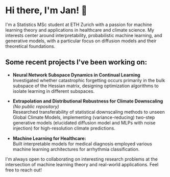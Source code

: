 # Hi there, I'm Jan! 👋

I'm a Statistics MSc student at ETH Zurich with a passion for machine learning theory and applications in healthcare and climate science. My interests center around  interpretability, probabilistic machine learning, and generative models, with a particular focus on diffusion models and their theoretical foundations.


## Some recent projects I've been working on:

- **Neural Network Subspace Dynamics in Continual Learning** [<img src="https://github.githubassets.com/images/modules/logos_page/GitHub-Mark.png" width="15" height="15">](https://github.com/JHSchlegel/cf-tiny-subspaces?tab=readme-ov-file)   
  Investigated whether catastrophic forgetting occurs primarily in the bulk subspace of the Hessian matrix, designing optimization algorithms to isolate learning in different subspaces. 

- **Extrapolation and Distributional Robustness for Climate Downscaling** *(No public repository)*   
  Researched transferability of statistical downscaling methods to unseen Global Climate Models, implementing (variance-reducing) two-step generative models (elucidated diffusion model and MLPs with noise
injection) for high-resolution climate predictions.

- **Machine Learning for Healthcare:** [<img src="https://github.githubassets.com/images/modules/logos_page/GitHub-Mark.png" width="15" height="15">](https://github.com/JHSchlegel/ML4Healthcare)   
  Built interpretable models for medical diagnosis employed various machine learning architectures for arrhythmia classification.


I'm always open to collaborating on interesting research problems at the intersection of machine learning theory and real-world applications. Feel free to reach out!

